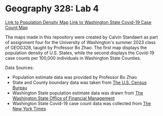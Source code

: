 # Geography 328: Lab 4

[Link to Population Density Map](https://calvinuw.github.io/geog328_lab4/pop_density.html)
[Link to Washington State Covid-19 Case Count Map](https://calvinuw.github.io/geog328_lab4/index.html)

The maps made in this repository were created by Calvin Standaert as part of assignment four for the University of Washington's summer 2023 class of GEOG328, taught by Professor Bo Zhao. The first map displays the population density of U.S. States, while the second displays the Covid-19 case counts per 100,000 individuals in Washington State Counties.

Data Sources:
- Population estimate data was provided by Professor Bo Zhao
- State and County boundary data was taken from [The U.S. Census Bureau](https://www.census.gov/geographies/mapping-files/time-series/geo/carto-boundary-file.html)
- Washington State population estimate data was drawn from [The Washington State Office of Financial Management](https://ofm.wa.gov/washington-data-research/population-demographics/population-estimates/april-1-official-population-estimates)
- Washington State Covid-19 case count data was collected from [The New York Times](https://github.com/nytimes/covid-19-data) 